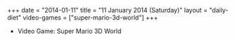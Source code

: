 +++
date = "2014-01-11"
title = "11 January 2014 (Saturday)"
layout = "daily-diet"
video-games = ["super-mario-3d-world"]
+++


* Video Game: Super Mario 3D World